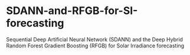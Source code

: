 # SDANN-and-RFGB-for-SI-forecasting
Sequential Deep Artificial Neural Network (SDANN) and the Deep Hybrid Random Forest Gradient Boosting (RFGB) for Solar Irradiance forecasting
